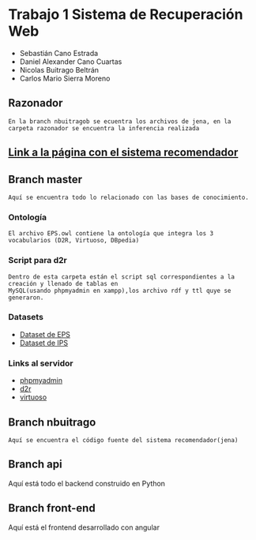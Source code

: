 # Trabajo 1 Sistema de Recuperación Web
  - Sebastián Cano Estrada
  - Daniel Alexander Cano Cuartas
  - Nicolas Buitrago Beltrán
  - Carlos Mario Sierra Moreno

 ## Razonador
    En la branch nbuitragob se ecuentra los archivos de jena, en la carpeta razonador se encuentra la inferencia realizada
  
 ## [Link a la página con el sistema recomendador](http://52.67.23.207:4200)
 
 ## Branch master
    Aquí se encuentra todo lo relacionado con las bases de conocimiento.
  
 ### Ontología
    El archivo EPS.owl contiene la ontología que integra los 3 vocabularios (D2R, Virtuoso, DBpedia)

 ### Script para d2r
    Dentro de esta carpeta están el script sql correspondientes a la creación y llenado de tablas en 
    MySQL(usando phpmyadmin en xampp),los archivo rdf y ttl quye se generaron.
    
 ### Datasets
 
 * [Dataset de EPS](https://www.datos.gov.co/Salud-y-Protecci-n-Social/Calidad-en-Salud-EPS/riak-tm9d)
 * [Dataset de IPS](https://www.datos.gov.co/Salud-y-Protecci-n-Social/CALIDAD-EN-SALUD-IPS/thui-g47e)

 ### Links al servidor
  
  * [phpmyadmin](http://52.67.23.207/phpmyadmin/)
  * [d2r](http://52.67.23.207:2020)
  * [virtuoso](http://52.67.23.207:8890)
  
  ## Branch nbuitrago
    Aquí se encuentra el código fuente del sistema recomendador(jena)
    
  ## Branch api
   Aquí está todo el backend construido en Python
   
  ## Branch front-end
  Aquí está el frontend desarrollado con angular
